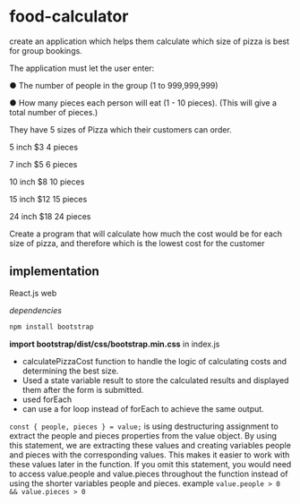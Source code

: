 # food-calculator

create an application which helps them calculate which size of 
pizza is best for group bookings.

The application must let the user enter:

● The number of people in the group (1 to 999,999,999)

● How many pieces each person will eat (1 - 10 pieces). 
(This will give a total number of pieces.)

They have 5 sizes of Pizza which their customers can order.

5 inch $3 4 pieces

7 inch $5 6 pieces

10 inch $8 10 pieces

15 inch $12 15 pieces

24 inch $18 24 pieces

Create a program that will calculate how much the cost would be for each size of pizza, and 
therefore which is the lowest cost for the customer

## implementation
React.js web

_dependencies_

```bash
npm install bootstrap
```
**import bootstrap/dist/css/bootstrap.min.css** in index.js

- calculatePizzaCost function to handle the logic of calculating costs and determining the best size.
- Used a state variable result to store the calculated results and displayed them after the form is submitted.
- used forEach
- can use a for loop instead of forEach to achieve the same output.

```const { people, pieces } = value;``` is using destructuring assignment to extract the people and pieces properties from the value object. 
By using this statement, we are extracting these values and creating variables people and pieces with the corresponding values. This makes it easier to work with these values later in the function.
If you omit this statement, you would need to access value.people and value.pieces throughout the function instead of using the shorter variables people and pieces.
example ```value.people > 0 && value.pieces > 0```

